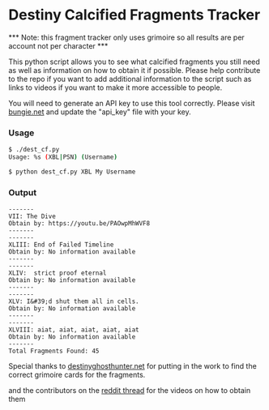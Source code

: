 # Destiny Calcified Fragments Tracker

*** Note: this fragment tracker only uses grimoire so all results are per account not per character ***

This python script allows you to see what calcified fragments you still need as well as information on how to obtain it if possible. Please help contribute to the repo if you want to add additional information to the script such as links to videos if you want to make it more accessible to people.

You will need to generate an API key to use this tool correctly. Please visit [bungie.net](https://www.bungie.net/en/User/API) and update the "api_key" file with your key.

### Usage
```sh
$ ./dest_cf.py
Usage: %s (XBL|PSN) (Username)

$ python dest_cf.py XBL My Username
```

### Output

```
-------
VII: The Dive
Obtain by: https://youtu.be/PAOwpMhWVF8
-------
-------
XLIII: End of Failed Timeline
Obtain by: No information available
-------
-------
XLIV:  strict proof eternal
Obtain by: No information available
-------
-------
XLV: I&#39;d shut them all in cells.
Obtain by: No information available
-------
-------
XLVIII: aiat, aiat, aiat, aiat, aiat
Obtain by: No information available
-------
Total Fragments Found: 45
```

Special thanks to [destinyghosthunter.net](http://destinyghosthunter.net/) for putting in the work to find the correct grimoire cards for the fragments.

and the contributors on the [reddit thread](https://www.reddit.com/r/DestinyTheGame/comments/3lb4oo/calcified_fragments_sorted_by_location_and_videos/) for the videos on how to obtain them